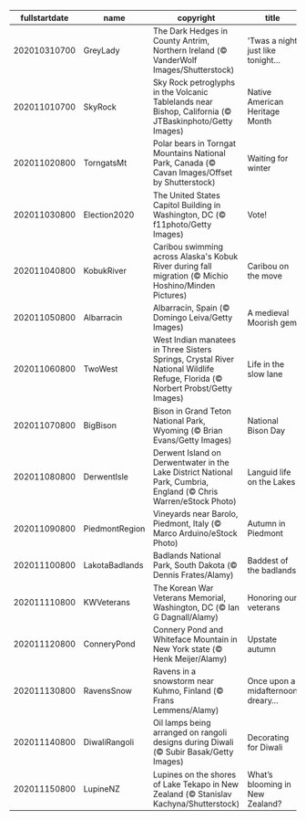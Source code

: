 |fullstartdate|name|copyright|title|image|
|--|--|--|--|--|
202010310700|GreyLady|The Dark Hedges in County Antrim, Northern Ireland (© VanderWolf Images/Shutterstock)|'Twas a night just like tonight…|![](/en-US/2020/11/202010310700GreyLady.jpg)|
202011010700|SkyRock|Sky Rock petroglyphs in the Volcanic Tablelands near Bishop, California (© JTBaskinphoto/Getty Images)|Native American Heritage Month|![](/en-US/2020/11/202011010700SkyRock.jpg)|
202011020800|TorngatsMt|Polar bears in Torngat Mountains National Park, Canada (© Cavan Images/Offset by Shutterstock)|Waiting for winter|![](/en-US/2020/11/202011020800TorngatsMt.jpg)|
202011030800|Election2020|The United States Capitol Building in Washington, DC (© f11photo/Getty Images)|Vote!|![](/en-US/2020/11/202011030800Election2020.jpg)|
202011040800|KobukRiver|Caribou swimming across Alaska's Kobuk River during fall migration (© Michio Hoshino/Minden Pictures)|Caribou on the move|![](/en-US/2020/11/202011040800KobukRiver.jpg)|
202011050800|Albarracin|Albarracín, Spain (© Domingo Leiva/Getty Images)|A medieval Moorish gem|![](/en-US/2020/11/202011050800Albarracin.jpg)|
202011060800|TwoWest|West Indian manatees in Three Sisters Springs, Crystal River National Wildlife Refuge, Florida (© Norbert Probst/Getty Images)|Life in the slow lane|![](/en-US/2020/11/202011060800TwoWest.jpg)|
202011070800|BigBison|Bison in Grand Teton National Park, Wyoming (© Brian Evans/Getty Images)|National Bison Day|![](/en-US/2020/11/202011070800BigBison.jpg)|
202011080800|DerwentIsle|Derwent Island on Derwentwater in the Lake District National Park, Cumbria, England (© Chris Warren/eStock Photo)|Languid life on the Lakes|![](/en-US/2020/11/202011080800DerwentIsle.jpg)|
202011090800|PiedmontRegion|Vineyards near Barolo, Piedmont, Italy (© Marco Arduino/eStock Photo)|Autumn in Piedmont|![](/en-US/2020/11/202011090800PiedmontRegion.jpg)|
202011100800|LakotaBadlands|Badlands National Park, South Dakota (© Dennis Frates/Alamy)|Baddest of the badlands|![](/en-US/2020/11/202011100800LakotaBadlands.jpg)|
202011110800|KWVeterans|The Korean War Veterans Memorial, Washington, DC (© Ian G Dagnall/Alamy)|Honoring our veterans|![](/en-US/2020/11/202011110800KWVeterans.jpg)|
202011120800|ConneryPond|Connery Pond and Whiteface Mountain in New York state (© Henk Meijer/Alamy)|Upstate autumn|![](/en-US/2020/11/202011120800ConneryPond.jpg)|
202011130800|RavensSnow|Ravens in a snowstorm near Kuhmo, Finland (© Frans Lemmens/Alamy)|Once upon a midafternoon dreary…|![](/en-US/2020/11/202011130800RavensSnow.jpg)|
202011140800|DiwaliRangoli|Oil lamps being arranged on rangoli designs during Diwali (© Subir Basak/Getty Images)|Decorating for Diwali|![](/en-US/2020/11/202011140800DiwaliRangoli.jpg)|
202011150800|LupineNZ|Lupines on the shores of Lake Tekapo in New Zealand (© Stanislav Kachyna/Shutterstock)|What’s blooming in New Zealand?|![](/en-US/2020/11/202011150800LupineNZ.jpg)|
